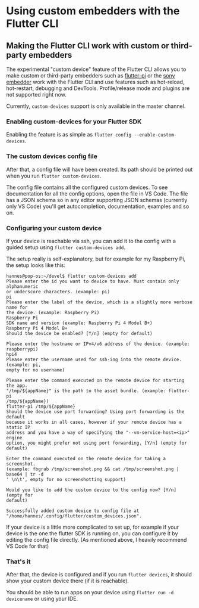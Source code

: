 # Using custom embedders with the Flutter CLI

## Making the Flutter CLI work with custom or third-party embedders

The experimental "custom device" feature of the Flutter CLI allows you to make
custom or third-party embedders such as
[flutter-pi](https://github.com/ardera/flutter-pi) or the
[sony embedder](https://github.com/sony/flutter-embedded-linux) work with the
Flutter CLI and use features such as hot-reload, hot-restart, debugging and
DevTools. Profile/release mode and plugins are not supported right now.

Currently, `custom-devices` support is only available in the master channel.

### Enabling custom-devices for your Flutter SDK

Enabling the feature is as simple as `flutter config --enable-custom-devices`.

### The custom devices config file

After that, a config file will have been created. Its path should be printed out
when you run `flutter custom-devices`.

The config file contains all the configured custom devices. To see documentation
for all the config options, open the file in VS Code. The file has a JSON schema
so in any editor supporting JSON schemas (currently only VS Code) you'll get
autocompletion, documentation, examples and so on.

### Configuring your custom device

If your device is reachable via ssh, you can add it to the config with a guided
setup using `flutter custom-devices add`.

The setup really is self-explanatory, but for example for my Raspberry Pi, the
setup looks like this:

```
hannes@pop-os:~/devel$ flutter custom-devices add
Please enter the id you want to device to have. Must contain only alphanumeric
or underscore characters. (example: pi)
pi
Please enter the label of the device, which is a slightly more verbose name for
the device. (example: Raspberry Pi)
Raspberry Pi
SDK name and version (example: Raspberry Pi 4 Model B+)
Raspberry Pi 4 Model B+
Should the device be enabled? [Y/n] (empty for default)

Please enter the hostname or IPv4/v6 address of the device. (example:
raspberrypi)
hpi4
Please enter the username used for ssh-ing into the remote device. (example: pi,
empty for no username)

Please enter the command executed on the remote device for starting the app.
"/tmp/${appName}" is the path to the asset bundle. (example: flutter-pi
/tmp/${appName})
flutter-pi /tmp/${appName}
Should the device use port forwarding? Using port forwarding is the default
because it works in all cases, however if your remote device has a static IP
address and you have a way of specifying the "--vm-service-host=<ip>" engine
option, you might prefer not using port forwarding. [Y/n] (empty for default)

Enter the command executed on the remote device for taking a screenshot.
(example: fbgrab /tmp/screenshot.png && cat /tmp/screenshot.png | base64 | tr -d
' \n\t', empty for no screenshotting support)

Would you like to add the custom device to the config now? [Y/n] (empty for
default)

Successfully added custom device to config file at
"/home/hannes/.config/flutter/custom_devices.json".
```

If your device is a little more complicated to set up, for example if your
device is the one the flutter SDK is running on, you can configure it by editing
the config file directly. (As mentioned above, I heavily recommend VS Code for
that)

### That's it

After that, the device is configured and if you run `flutter devices`, it should
show your custom device there (if it is reachable).

You should be able to run apps on your device using `flutter run -d devicename`
or using your IDE.
